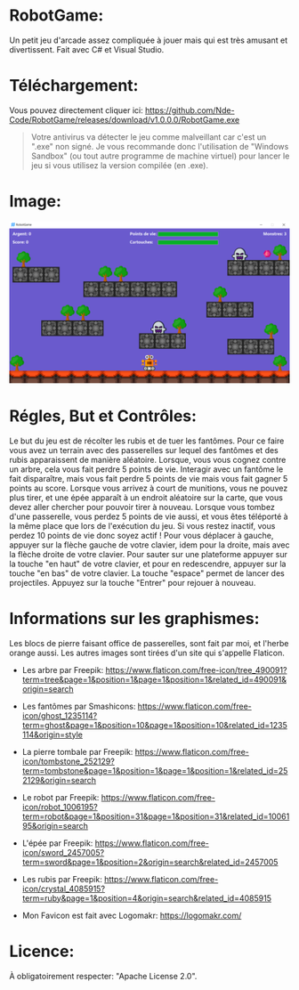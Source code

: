 # RobotGame:

Un petit jeu d'arcade assez compliquée à jouer mais qui est très amusant et divertissent. Fait avec C# et Visual Studio.

# Téléchargement:

Vous pouvez directement cliquer ici: https://github.com/Nde-Code/RobotGame/releases/download/v1.0.0.0/RobotGame.exe

> Votre antivirus va détecter le jeu comme malveillant car c'est un ".exe" non signé. Je vous recommande donc l'utilisation de "Windows Sandbox" (ou tout autre programme de machine virtuel) pour lancer le jeu si vous utilisez la version compilée (en .exe).

# Image:

![RobotGame](https://github.com/Nde-Code/RobotGame/blob/main/RobotGameScreen.png)

# Régles, But et Contrôles:

Le but du jeu est de récolter les rubis et de tuer les fantômes. Pour ce faire vous avez un terrain avec des passerelles sur lequel des fantômes et des rubis apparaissent de manière aléatoire. Lorsque, vous vous cognez contre un arbre, cela vous fait perdre 5 points de vie. Interagir avec un fantôme le fait disparaître, mais vous fait perdre 5 points de vie mais vous fait gagner 5 points au score. Lorsque vous arrivez à court de munitions, vous ne pouvez plus tirer, et une épée apparaît à un endroit aléatoire sur la carte, que vous devez aller chercher pour pouvoir tirer à nouveau. Lorsque vous tombez d'une passerelle, vous perdez 5 points de vie aussi, et vous êtes téléporté à la même place que lors de l'exécution du jeu. Si vous restez inactif, vous perdez 10 points de vie donc soyez actif ! Pour vous déplacer à gauche, appuyer sur la flèche gauche de votre clavier, idem pour la droite, mais avec la flèche droite de votre clavier. Pour sauter sur une plateforme appuyer sur la touche "en haut" de votre clavier, et pour en redescendre, appuyer sur la touche "en bas" de votre clavier. La touche "espace" permet de lancer des projectiles. Appuyez sur la touche "Entrer" pour rejouer à nouveau.

# Informations sur les graphismes:

Les blocs de pierre faisant office de passerelles, sont fait par moi, et l'herbe orange aussi. Les autres images sont tirées d'un site qui s'appelle Flaticon.

- Les arbre par Freepik: https://www.flaticon.com/free-icon/tree_490091?term=tree&page=1&position=1&page=1&position=1&related_id=490091&origin=search

- Les fantômes par Smashicons: https://www.flaticon.com/free-icon/ghost_1235114?term=ghost&page=1&position=10&page=1&position=10&related_id=1235114&origin=style

- La pierre tombale par Freepik: https://www.flaticon.com/free-icon/tombstone_252129?term=tombstone&page=1&position=1&page=1&position=1&related_id=252129&origin=search

- Le robot par Freepik: https://www.flaticon.com/free-icon/robot_1006195?term=robot&page=1&position=31&page=1&position=31&related_id=1006195&origin=search

- L'épée par Freepik: https://www.flaticon.com/free-icon/sword_2457005?term=sword&page=1&position=2&origin=search&related_id=2457005

- Les rubis par Freepik: https://www.flaticon.com/free-icon/crystal_4085915?term=ruby&page=1&position=4&origin=search&related_id=4085915

- Mon Favicon est fait avec Logomakr: https://logomakr.com/

# Licence:

À obligatoirement respecter: "Apache License 2.0".
